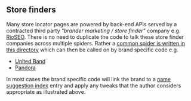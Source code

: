 
## Store finders

Many store locator pages are powered by back-end APIs served by a
contracted third party _"brander marketing / store finder"_ company
e.g. [RioSEO](https://www.rioseo.com/local-marketing-solutions/store-locator-software/).
There is no need to duplicate the code to talk these store finder companies across
multiple spiders. Rather a [common spider is written in this directory](./rio_seo.py)
which can then be called on by brand specific code e.g.

* [United Band](../spiders/united_bank_us.py#L5)
* [Pandora](../spiders/pandora.py#L7)

In most cases the brand specific code will link the brand to a
[name suggestion index](../../docs/WIKIDATA.md#name-suggestion-index-nsi)
entry and apply any tweaks that the author considers appropriate as illustrated above.
